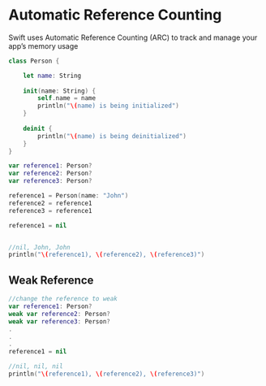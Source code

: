 # Automatic Reference Counting
Swift uses Automatic Reference Counting (ARC) to track and manage your app’s memory usage
```swift
class Person {

    let name: String
    
    init(name: String) {
        self.name = name
        println("\(name) is being initialized")
    }
    
    deinit {
        println("\(name) is being deinitialized")
    }
}

var reference1: Person?
var reference2: Person?
var reference3: Person?

reference1 = Person(name: "John")
reference2 = reference1
reference3 = reference1

reference1 = nil


//nil, John, John
println("\(reference1), \(reference2), \(reference3)")
```

## Weak Reference
```swift
//change the reference to weak
var reference1: Person?
weak var reference2: Person?
weak var reference3: Person?
.
.
.
reference1 = nil

//nil, nil, nil
println("\(reference1), \(reference2), \(reference3)")
```
